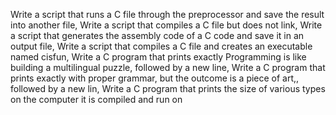 Write a script that runs a C file through the preprocessor and save the result into another file, Write a script that compiles a C file but does not link, Write a script that generates the assembly code of a C code and save it in an output file, Write a script that compiles a C file and creates an executable named cisfun, Write a C program that prints exactly Programming is like building a multilingual puzzle, followed by a new line, Write a C program that prints exactly with proper grammar, but the outcome is a piece of art,, followed by a new lin, Write a C program that prints the size of various types on the computer it is compiled and run on
